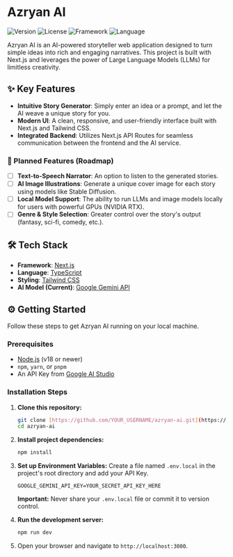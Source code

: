 # Azryan AI

![Version](https://img.shields.io/badge/version-v0.1.0-blue)
![License](https://img.shields.io/badge/license-MIT-green)
![Framework](https://img.shields.io/badge/framework-Next.js-black)
![Language](https://img.shields.io/badge/language-TypeScript-blue)

Azryan AI is an AI-powered storyteller web application designed to turn simple ideas into rich and engaging narratives. This project is built with Next.js and leverages the power of Large Language Models (LLMs) for limitless creativity.

## ✨ Key Features

-   **Intuitive Story Generator**: Simply enter an idea or a prompt, and let the AI weave a unique story for you.
-   **Modern UI**: A clean, responsive, and user-friendly interface built with Next.js and Tailwind CSS.
-   **Integrated Backend**: Utilizes Next.js API Routes for seamless communication between the frontend and the AI service.

### 🚀 Planned Features (Roadmap)
-   [ ] **Text-to-Speech Narrator**: An option to listen to the generated stories.
-   [ ] **AI Image Illustrations**: Generate a unique cover image for each story using models like Stable Diffusion.
-   [ ] **Local Model Support**: The ability to run LLMs and image models locally for users with powerful GPUs (NVIDIA RTX).
-   [ ] **Genre & Style Selection**: Greater control over the story's output (fantasy, sci-fi, comedy, etc.).

## 🛠️ Tech Stack

-   **Framework**: [Next.js](https://nextjs.org/)
-   **Language**: [TypeScript](https://www.typescriptlang.org/)
-   **Styling**: [Tailwind CSS](https://tailwindcss.com/)
-   **AI Model (Current)**: [Google Gemini API](https://ai.google.dev/)

## ⚙️ Getting Started

Follow these steps to get Azryan AI running on your local machine.

### Prerequisites

-   [Node.js](https://nodejs.org/) (v18 or newer)
-   `npm`, `yarn`, or `pnpm`
-   An API Key from [Google AI Studio](https://ai.google.dev/)

### Installation Steps

1.  **Clone this repository:**
    ```bash
    git clone [https://github.com/YOUR_USERNAME/azryan-ai.git](https://github.com/YOUR_USERNAME/azryan-ai.git)
    cd azryan-ai
    ```

2.  **Install project dependencies:**
    ```bash
    npm install
    ```

3.  **Set up Environment Variables:**
    Create a file named `.env.local` in the project's root directory and add your API Key.
    ```
    GOOGLE_GEMINI_API_KEY=YOUR_SECRET_API_KEY_HERE
    ```
    **Important:** Never share your `.env.local` file or commit it to version control.

4.  **Run the development server:**
    ```bash
    npm run dev
    ```

5.  Open your browser and navigate to `http://localhost:3000`.

